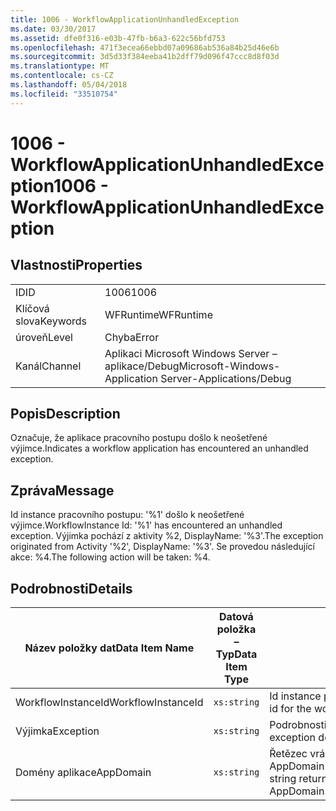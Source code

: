 ```yaml
---
title: 1006 - WorkflowApplicationUnhandledException
ms.date: 03/30/2017
ms.assetid: dfe0f316-e03b-47fb-b6a3-622c56bfd753
ms.openlocfilehash: 471f3ecea66ebbd07a09686ab536a84b25d46e6b
ms.sourcegitcommit: 3d5d33f384eeba41b2dff79d096f47ccc8d8f03d
ms.translationtype: MT
ms.contentlocale: cs-CZ
ms.lasthandoff: 05/04/2018
ms.locfileid: "33510754"
---
```

# <a name="1006---workflowapplicationunhandledexception"></a><span data-ttu-id="9fc7b-102">1006 - WorkflowApplicationUnhandledException</span><span class="sxs-lookup"><span data-stu-id="9fc7b-102">1006 - WorkflowApplicationUnhandledException</span></span>
## <a name="properties"></a><span data-ttu-id="9fc7b-103">Vlastnosti</span><span class="sxs-lookup"><span data-stu-id="9fc7b-103">Properties</span></span>  
  
|||  
|-|-|  
|<span data-ttu-id="9fc7b-104">ID</span><span class="sxs-lookup"><span data-stu-id="9fc7b-104">ID</span></span>|<span data-ttu-id="9fc7b-105">1006</span><span class="sxs-lookup"><span data-stu-id="9fc7b-105">1006</span></span>|  
|<span data-ttu-id="9fc7b-106">Klíčová slova</span><span class="sxs-lookup"><span data-stu-id="9fc7b-106">Keywords</span></span>|<span data-ttu-id="9fc7b-107">WFRuntime</span><span class="sxs-lookup"><span data-stu-id="9fc7b-107">WFRuntime</span></span>|  
|<span data-ttu-id="9fc7b-108">úroveň</span><span class="sxs-lookup"><span data-stu-id="9fc7b-108">Level</span></span>|<span data-ttu-id="9fc7b-109">Chyba</span><span class="sxs-lookup"><span data-stu-id="9fc7b-109">Error</span></span>|  
|<span data-ttu-id="9fc7b-110">Kanál</span><span class="sxs-lookup"><span data-stu-id="9fc7b-110">Channel</span></span>|<span data-ttu-id="9fc7b-111">Aplikaci Microsoft Windows Server – aplikace/Debug</span><span class="sxs-lookup"><span data-stu-id="9fc7b-111">Microsoft-Windows-Application Server-Applications/Debug</span></span>|  
  
## <a name="description"></a><span data-ttu-id="9fc7b-112">Popis</span><span class="sxs-lookup"><span data-stu-id="9fc7b-112">Description</span></span>  
 <span data-ttu-id="9fc7b-113">Označuje, že aplikace pracovního postupu došlo k neošetřené výjimce.</span><span class="sxs-lookup"><span data-stu-id="9fc7b-113">Indicates a workflow application has encountered an unhandled exception.</span></span>  
  
## <a name="message"></a><span data-ttu-id="9fc7b-114">Zpráva</span><span class="sxs-lookup"><span data-stu-id="9fc7b-114">Message</span></span>  
 <span data-ttu-id="9fc7b-115">Id instance pracovního postupu: '%1' došlo k neošetřené výjimce.</span><span class="sxs-lookup"><span data-stu-id="9fc7b-115">WorkflowInstance Id: '%1' has encountered an unhandled exception.</span></span>  <span data-ttu-id="9fc7b-116">Výjimka pochází z aktivity %2, DisplayName: '%3'.</span><span class="sxs-lookup"><span data-stu-id="9fc7b-116">The exception originated from Activity '%2', DisplayName: '%3'.</span></span>  <span data-ttu-id="9fc7b-117">Se provedou následující akce: %4.</span><span class="sxs-lookup"><span data-stu-id="9fc7b-117">The following action will be taken: %4.</span></span>  
  
## <a name="details"></a><span data-ttu-id="9fc7b-118">Podrobnosti</span><span class="sxs-lookup"><span data-stu-id="9fc7b-118">Details</span></span>  
  
|<span data-ttu-id="9fc7b-119">Název položky dat</span><span class="sxs-lookup"><span data-stu-id="9fc7b-119">Data Item Name</span></span>|<span data-ttu-id="9fc7b-120">Datová položka – Typ</span><span class="sxs-lookup"><span data-stu-id="9fc7b-120">Data Item Type</span></span>|<span data-ttu-id="9fc7b-121">Popis</span><span class="sxs-lookup"><span data-stu-id="9fc7b-121">Description</span></span>|  
|--------------------|--------------------|-----------------|  
|<span data-ttu-id="9fc7b-122">WorkflowInstanceId</span><span class="sxs-lookup"><span data-stu-id="9fc7b-122">WorkflowInstanceId</span></span>|`xs:string`|<span data-ttu-id="9fc7b-123">Id instance pracovního postupu</span><span class="sxs-lookup"><span data-stu-id="9fc7b-123">The instance id for the workflow</span></span>|  
|<span data-ttu-id="9fc7b-124">Výjimka</span><span class="sxs-lookup"><span data-stu-id="9fc7b-124">Exception</span></span>|`xs:string`|<span data-ttu-id="9fc7b-125">Podrobnosti o výjimce pro výjimky</span><span class="sxs-lookup"><span data-stu-id="9fc7b-125">The exception details for the exception</span></span>|  
|<span data-ttu-id="9fc7b-126">Domény aplikace</span><span class="sxs-lookup"><span data-stu-id="9fc7b-126">AppDomain</span></span>|`xs:string`|<span data-ttu-id="9fc7b-127">Řetězec vrácený AppDomain.CurrentDomain.FriendlyName.</span><span class="sxs-lookup"><span data-stu-id="9fc7b-127">The string returned by AppDomain.CurrentDomain.FriendlyName.</span></span>|
